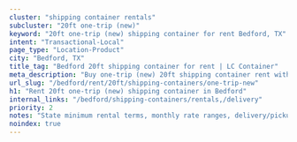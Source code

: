 ```yaml
---
cluster: "shipping container rentals"
subcluster: "20ft one-trip (new)"
keyword: "20ft one-trip (new) shipping container for rent Bedford, TX"
intent: "Transactional-Local"
page_type: "Location-Product"
city: "Bedford, TX"
title_tag: "Bedford 20ft shipping container for rent | LC Container"
meta_description: "Buy one-trip (new) 20ft shipping container rent with local delivery in Bedford, TX. LC Container — local Since 2003. Request a fast quote today."
url_slug: "/bedford/rent/20ft/shipping-containers/one-trip-new"
h1: "Rent 20ft one-trip (new) shipping container in Bedford"
internal_links: "/bedford/shipping-containers/rentals,/delivery"
priority: 2
notes: "State minimum rental terms, monthly rate ranges, delivery/pickup fees, service area."
noindex: true
---
```


<!-- TODO: Add unique city/inventory copy, images, and internal links here. -->
